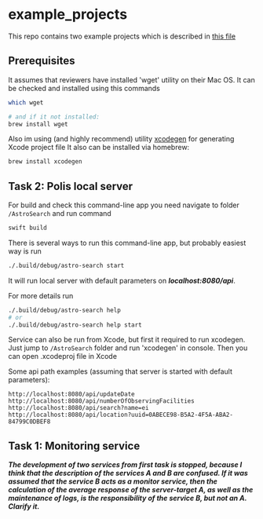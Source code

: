 # example_projects

This repo contains two example projects which is described in [this file](/tasks_description.md)

## Prerequisites
It assumes that reviewers have installed 'wget' utility on their Mac OS. It can be checked and installed using this commands
```bash
which wget

# and if it not installed:
brew install wget
```

Also im using (and highly recommend) utility [xcodegen](https://github.com/yonaskolb/XcodeGen) for generating Xcode project file
It also can be installed via homebrew:
```bash
brew install xcodegen
```

## Task 2: Polis local server
For build and check this command-line app you need navigate to folder `/AstroSearch` and run command
```bash
swift build
```
There is several ways to run this command-line app, but probably easiest way is run
```bash
./.build/debug/astro-search start
```
It will run local server with default parameters on _**localhost:8080/api**_. 

For more details run

```bash
./.build/debug/astro-search help
# or
./.build/debug/astro-search help start
```
Service can also be run from Xcode, but first it required to run xcodegen. Just jump to `/AstroSearch` folder and run 'xcodegen' in console. Then you can open .xcodeproj file in Xcode

Some api path examples (assuming that server is started with default parameters):
```
http://localhost:8080/api/updateDate
http://localhost:8080/api/numberOfObservingFacilities
http://localhost:8080/api/search?name=ei
http://localhost:8080/api/location?uuid=0ABECE98-B5A2-4F5A-ABA2-84799C0DBEF8
```
## Task 1: Monitoring service
_**The development of two services from first task is stopped, because I think that the description of the services A and B are confused. If it was assumed that the service B acts as a monitor service, then the calculation of the average response of the server-target A, as well as the maintenance of logs, is the responsibility of the service B, but not an A. Clarify it.**_
